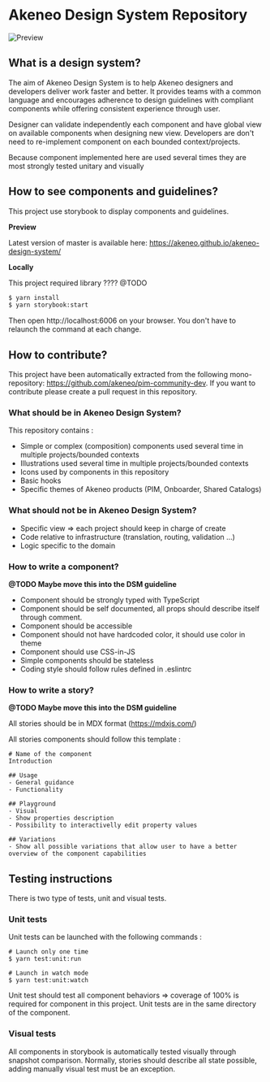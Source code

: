 # Akeneo Design System Repository
![Preview](public/preview.png)

## What is a design system?

The aim of Akeneo Design System is to help Akeneo designers and developers deliver work faster and better.
It provides teams with a common language and encourages adherence to design guidelines with compliant components while offering consistent experience through user.

Designer can validate independently each component and have global view on available components when designing new view.
Developers are don't need to re-implement component on each bounded context/projects.

Because component implemented here are used several times they are most strongly tested unitary and visually 

## How to see components and guidelines?

This project use storybook to display components and guidelines. 

**Preview**

Latest version of master is available here: https://akeneo.github.io/akeneo-design-system/

**Locally**

This project required library ???? @TODO

```bash
$ yarn install
$ yarn storybook:start
```

Then open http://localhost:6006 on your browser. You don't have to relaunch the command at each change.

## How to contribute?

This project have been automatically extracted from the following mono-repository: https://github.com/akeneo/pim-community-dev.
If you want to contribute please create a pull request in this repository.

### What should be in Akeneo Design System?

This repository contains : 
- Simple or complex (composition) components used several time in multiple projects/bounded contexts
- Illustrations used several time in multiple projects/bounded contexts
- Icons used by components in this repository
- Basic hooks
- Specific themes of Akeneo products (PIM, Onboarder, Shared Catalogs)

### What should not be in Akeneo Design System?

- Specific view => each project should keep in charge of create 
- Code relative to infrastructure (translation, routing, validation ...)
- Logic specific to the domain

### How to write a component?

**@TODO Maybe move this into the DSM guideline**
- Component should be strongly typed with TypeScript
- Component should be self documented, all props should describe itself through comment.
- Component should be accessible
- Component should not have hardcoded color, it should use color in theme
- Component should use CSS-in-JS
- Simple components should be stateless
- Coding style should follow rules defined in .eslintrc

### How to write a story?

**@TODO Maybe move this into the DSM guideline**

All stories should be in MDX format (https://mdxjs.com/)

All stories components should follow this template : 

```
# Name of the component
Introduction

## Usage
- General guidance
- Functionality

## Playground
- Visual
- Show properties description
- Possibility to interactivelly edit property values

## Variations
- Show all possible variations that allow user to have a better overview of the component capabilities
```
## Testing instructions

There is two type of tests, unit and visual tests.

### Unit tests

Unit tests can be launched with the following commands :
```batch
# Launch only one time
$ yarn test:unit:run 

# Launch in watch mode
$ yarn test:unit:watch
```

Unit test should test all component behaviors => coverage of 100% is required for component in this project.
Unit tests are in the same directory of the component.

### Visual tests

All components in storybook is automatically tested visually through snapshot comparison.
Normally, stories should describe all state possible, adding manually visual test must be an exception.

